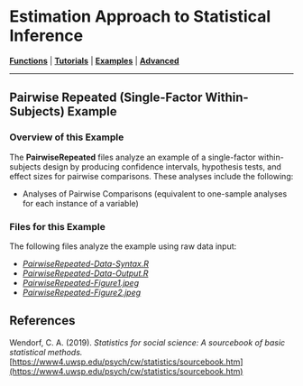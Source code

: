 # Estimation Approach to Statistical Inference

[**Functions**](../../A-Functions) | 
[**Tutorials**](../../B-Tutorials) | 
[**Examples**](../../C-Examples) | 
[**Advanced**](../../D-Advanced)

---

## Pairwise Repeated (Single-Factor Within-Subjects) Example

### Overview of this Example

The **PairwiseRepeated** files analyze an example of a single-factor within-subjects design by producing confidence intervals, hypothesis tests, and effect sizes for pairwise comparisons. These analyses include the following:

- Analyses of Pairwise Comparisons (equivalent to one-sample analyses for each instance of a variable)

### Files for this Example

The following files analyze the example using raw data input:

- [_PairwiseRepeated-Data-Syntax.R_](./PairwiseRepeated-Data-Syntax.R)
- [_PairwiseRepeated-Data-Output.R_](./PairwiseRepeated-Data-Output.R)
- [_PairwiseRepeated-Figure1.jpeg_](./PairwiseRepeated-Figure1.jpeg)
- [_PairwiseRepeated-Figure2.jpeg_](./PairwiseRepeated-Figure2.jpeg)

## References

Wendorf, C. A. (2019). _Statistics for social science: A sourcebook of basic statistical methods._ [https://www4.uwsp.edu/psych/cw/statistics/sourcebook.htm](https://www4.uwsp.edu/psych/cw/statistics/sourcebook.htm)
